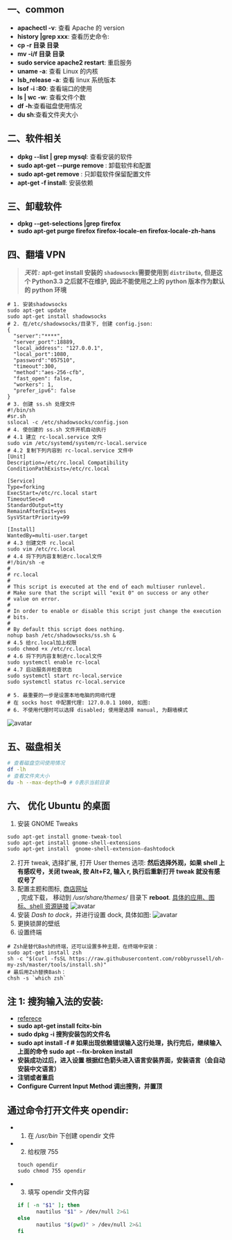 ## 一、common

- **apachectl -v**: 查看 Apache 的 version
- **history |grep xxx**: 查看历史命令:
- **cp -r 目录 目录**
- **mv -i/f 目录 目录**
- **sudo service apache2 restart**: 重启服务
- **uname -a**: 查看 Linux 的内核
- **lsb_release -a**: 查看 linux 系统版本
- **lsof -i :80**: 查看端口的使用
- **ls | wc -w**: 查看文件个数
- **df -h**:查看磁盘使用情况
- **du sh**:查看文件夹大小

## 二、软件相关

- **dpkg --list | grep mysql**: 查看安装的软件
- **sudo apt-get --purge remove <programname>**: 卸载软件和配置
- **sudo apt-get remove <programname>**: 只卸载软件保留配置文件
- **apt-get -f install**: 安装依赖

## 三、卸载软件

- **dpkg --get-selections |grep firefox**
- **sudo apt-get purge firefox firefox-locale-en firefox-locale-zh-hans**

## 四、翻墙 VPN

> **_天坑 :_** **apt-get install 安装的 `shadowsocks`需要使用到 `distribute`, 但是这个 Python3.3 之后就不在维护, 因此不能使用之上的 python 版本作为默认的 python 环境**

```shell
# 1. 安装shadowsocks
sudo apt-get update
sudo apt-get install shadowsocks
# 2. 在/etc/shadowsocks/目录下, 创建 config.json:
{
  "server":"****",
  "server_port":18889,
  "local_address": "127.0.0.1",
  "local_port":1080,
  "password":"057510",
  "timeout":300,
  "method":"aes-256-cfb",
  "fast_open": false,
  "workers": 1,
  "prefer_ipv6": false
}
# 3. 创建 ss.sh 处理文件
#!/bin/sh
#sr.sh
sslocal -c /etc/shadowsocks/config.json
# 4. 使创建的 ss.sh 文件开机自动执行
# 4.1 建立 rc-local.service 文件
sudo vim /etc/systemd/system/rc-local.service
# 4.2 复制下列内容到 rc-local.service 文件中
[Unit]
Description=/etc/rc.local Compatibility
ConditionPathExists=/etc/rc.local

[Service]
Type=forking
ExecStart=/etc/rc.local start
TimeoutSec=0
StandardOutput=tty
RemainAfterExit=yes
SysVStartPriority=99

[Install]
WantedBy=multi-user.target
# 4.3 创建文件 rc.local
sudo vim /etc/rc.local
# 4.4 将下列内容复制进rc.local文件
#!/bin/sh -e
#
# rc.local
#
# This script is executed at the end of each multiuser runlevel.
# Make sure that the script will "exit 0" on success or any other
# value on error.
#
# In order to enable or disable this script just change the execution
# bits.
#
# By default this script does nothing.
nohup bash /etc/shadowsocks/ss.sh &
# 4.5 给rc.local加上权限
sudo chmod +x /etc/rc.local
# 4.6 将下列内容复制进rc.local文件
sudo systemctl enable rc-local
# 4.7 启动服务并检查状态
sudo systemctl start rc-local.service
sudo systemctl status rc-local.service

# 5. 最重要的一步是设置本地电脑的网络代理
# 在 socks host 中配置代理: 127.0.0.1 1080, 如图:
# 6. 不使用代理时可以选择 disabled; 使用是选择 manual, 为翻墙模式
```

![avatar](https://img-blog.csdnimg.cn/20190525121523221.png?x-oss-process=image/watermark,type_ZmFuZ3poZW5naGVpdGk,shadow_10,text_aHR0cHM6Ly9ibG9nLmNzZG4ubmV0L3FxXzM3NzA0MzY0,size_16,color_FFFFFF,t_70)

## 五、磁盘相关

```bash
# 查看磁盘空间使用情况
df -lh
# 查看文件夹大小
du -h --max-depth=0 # 0表示当前目录
```

## 六、 优化 Ubuntu 的桌面

1. 安装 GNOME Tweaks

```shell
sudo apt-get install gnome-tweak-tool
sudo apt-get install gnome-shell-extensions
sudo apt-get install  gnome-shell-extension-dashtodock
```

2. 打开 tweak, 选择扩展, 打开 User themes 选项: **然后选择外观，如果 shell 上有感叹号，关闭 tweak, 按 Alt+F2, 输入 r, 执行后重新打开 tweak 就没有感叹号了**
3. 配置主题和图标, [商店网址](https://www.gnome-look.org/s/Gnome/browse/cat/135/)<br>, 完成下载， 移动到 _/usr/share/themes/_ 目录下 **reboot**.
   [具体的应用、图标、shell 资源链接](./gnome-resource)
   ![avatar](https://img-blog.csdnimg.cn/20190526144526575.png?x-oss-process=image/watermark,type_ZmFuZ3poZW5naGVpdGk,shadow_10,text_aHR0cHM6Ly9ibG9nLmNzZG4ubmV0L3FxXzM3NzA0MzY0,size_16,color_FFFFFF,t_70)
4. 安装 _Dash to dock_，并进行设置 dock, 具体如图:
   ![avatar](https://img-blog.csdnimg.cn/20190526150622341.png?x-oss-process=image/watermark,type_ZmFuZ3poZW5naGVpdGk,shadow_10,text_aHR0cHM6Ly9ibG9nLmNzZG4ubmV0L3FxXzM3NzA0MzY0,size_16,color_FFFFFF,t_70)
5. 更换锁屏的壁纸
6. 设置终端

```shell
# Zsh是替代Bash的终端，还可以设置多种主题，在终端中安装：
sudo apt-get install zsh
sh -c "$(curl -fsSL https://raw.githubusercontent.com/robbyrussell/oh-my-zsh/master/tools/install.sh)"
# 最后用Zsh替换Bash：
chsh -s `which zsh`
```

## 注 1: 搜狗输入法的安装:

- [referece](https://blog.csdn.net/neuroc/article/details/82992524)
- **sudo apt-get install fcitx-bin**
- **sudo dpkg -i 搜狗安装包的文件名**
- **sudo apt install -f # 如果出现依赖错误输入这行处理，执行完后，继续输入上面的命令 sudo apt --fix-broken install**
- **安装成功过后，进入设置 根据红色箭头进入语言安装界面，安装语言（会自动安装中文语言）**
- **注销或者重启**
- **Configure Current Input Method 调出搜狗，并置顶**

## 通过命令打开文件夹 opendir:

- 1. 在 _/usr/bin_ 下创建 opendir 文件
- 2. 给权限 755
  ```shell
  touch opendir
  sudo chmod 755 opendir
  ```
- 3. 填写 opendir 文件内容
  ```bash
  if [ -n "$1" ]; then
        nautilus "$1" > /dev/null 2>&1
  else
        nautilus "$(pwd)" > /dev/null 2>&1
  fi
  ```

